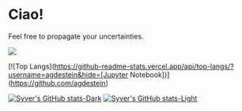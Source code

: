 # Ciao!

Feel free to propagate your uncertainties.

![](assets/vorticity.gif)

[![Top Langs](https://github-readme-stats.vercel.app/api/top-langs/?username=agdestein&hide=[Jupyter Notebook])](https://github.com/agdestein)

[![Syver's GitHub stats-Dark](https://github-readme-stats.vercel.app/api?username=agdestein&show_icons=true&theme=dark#gh-dark-mode-only)](https://github.com/anuraghazra/github-readme-stats#gh-dark-mode-only)
[![Syver's GitHub stats-Light](https://github-readme-stats.vercel.app/api?username=agdestein&show_icons=true&theme=default#gh-light-mode-only)](https://github.com/anuraghazra/github-readme-stats#gh-light-mode-only)
